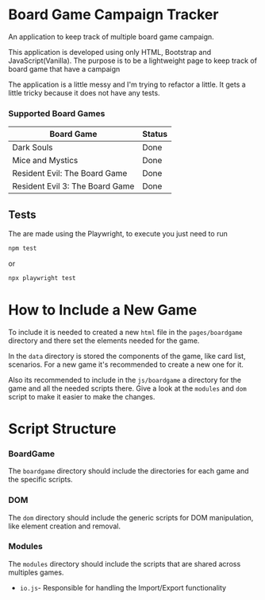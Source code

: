 # Board Game Campaign Tracker

An application to keep track of multiple board game campaign.

This application is developed using only HTML, Bootstrap and JavaScript(Vanilla). The purpose is to be a lightweight page to keep track of board game that have a campaign

The application is a little messy and I'm trying to refactor a little. It gets a little tricky because it does not have any tests.

### Supported Board Games

| Board Game                      | Status      |
|---------------------------------|-------------|
| Dark Souls                      | Done        |
| Mice and Mystics                | Done        |
| Resident Evil: The Board Game   | Done        |
| Resident Evil 3: The Board Game | Done        |

## Tests

The are made using the Playwright, to execute you just need to run

```bash
npm test
```

or

```bash
npx playwright test
```

# How to Include a New Game

To include it is needed to created a new `html` file in the `pages/boardgame` directory and there set the elements needed for the game.

In the `data` directory is stored the components of the game, like card list, scenarios. For a new game it's recommended to create a new one for it.

Also its recommended to include in the `js/boardgame` a directory for the game and all the needed scripts there. Give a look at the `modules` and `dom` script to make it easier to make the changes.

# Script Structure 

### BoardGame

The `boardgame` directory should include the directories for each game and the specific scripts.


### DOM

The `dom` directory should include the generic scripts for DOM manipulation, like element creation and removal.

### Modules

The `modules` directory should include the scripts that are shared across multiples games.

- `io.js`- Responsible for handling the Import/Export functionality
